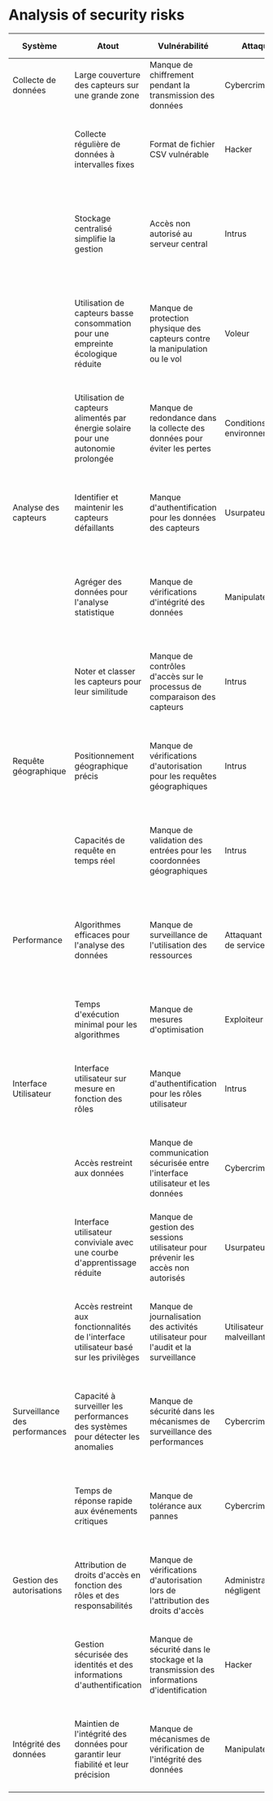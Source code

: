 # Analysis of security risks

| Système                       | Atout                                                        | Vulnérabilité                                                | Attaquant                      | Attaque                                                 | Risque                                                       | Niveau d’impact | Contre-mesure                                                |
| ----------------------------- | ------------------------------------------------------------ | ------------------------------------------------------------ | ------------------------------ | ------------------------------------------------------- | ------------------------------------------------------------ | --------------- | ------------------------------------------------------------ |
| Collecte de données           | Large couverture des capteurs sur une grande zone            | Manque de chiffrement pendant la transmission des données    | Cybercriminel                  | Attaque de l'homme du milieu                            | Accès non autorisé aux données des capteurs                  | Élevé           | Implémenter des protocoles de chiffrement pour la transmission des données |
|                               | Collecte régulière de données à intervalles fixes            | Format de fichier CSV vulnérable                             | Hacker                         | Attaques par injection (par exemple, injection SQL)     | Corruption ou manipulation des données                       | Élevé           | Implémenter des mécanismes de validation des entrées pour prévenir les attaques par injection |
|                               | Stockage centralisé simplifie la gestion                     | Accès non autorisé au serveur central                        | Intrus                         | Intrusion sur le serveur                                | Modification ou vol non autorisé de données                  | Élevé           | Renforcer les mesures de sécurité du serveur, telles que le contrôle d'accès et les systèmes de détection des intrusions |
|                               | Utilisation de capteurs basse consommation pour une empreinte écologique réduite | Manque de protection physique des capteurs contre la manipulation ou le vol | Voleur                         | Altération physique des capteurs                        | Perte ou vol de capteurs                                     | Faible          | Installer des capteurs dans des boîtiers sécurisés et surveiller les sites de déploiement pour prévenir la manipulation ou le vol |
|                               | Utilisation de capteurs alimentés par énergie solaire pour une autonomie prolongée | Manque de redondance dans la collecte des données pour éviter les pertes | Conditions environnementales   | Panne temporaire ou définitive des capteurs             | Perte de données en cas de panne                             | Faible          | Mettre en place des mécanismes de redondance pour assurer la disponibilité continue des données collectées             |
| Analyse des capteurs          | Identifier et maintenir les capteurs défaillants             | Manque d'authentification pour les données des capteurs      | Usurpateur                     | Attaques de spoofing (par exemple, spoofing IP)         | Données de capteur fausses entraînant une analyse incorrecte | Élevé           | Implémenter des mécanismes d'authentification pour les données des capteurs afin d'assurer l'intégrité et l'authenticité |
|                               | Agréger des données pour l'analyse statistique               | Manque de vérifications d'intégrité des données              | Manipulateur                   | Manipulation des données                                | Résultats statistiques trompeurs                             | Moyen           | Implémenter des vérifications d'intégrité des données pour détecter et prévenir la manipulation des données |
|                               | Noter et classer les capteurs pour leur similitude           | Manque de contrôles d'accès sur le processus de comparaison des capteurs | Intrus                         | Accès non autorisé aux données de comparaison           | Accès non autorisé à des informations sensibles              | Moyen           | Implémenter des mécanismes de contrôle d'accès pour restreindre l'accès à la fonctionnalité de comparaison des capteurs |
| Requête géographique          | Positionnement géographique précis                           | Manque de vérifications d'autorisation pour les requêtes géographiques | Intrus                         | Accès non autorisé aux résultats de la requête          | Exposition d'informations de localisation sensibles          | Moyen           | Implémenter des vérifications d'autorisation pour restreindre l'accès à la fonctionnalité de requête géographique |
|                               | Capacités de requête en temps réel                           | Manque de validation des entrées pour les coordonnées géographiques | Intrus                         | Manipulation des entrées                                | Résultats de requête invalides ou trompeurs                  | Moyen           | Implémenter des mécanismes de validation des entrées pour garantir la validité des coordonnées géographiques |
| Performance                   | Algorithmes efficaces pour l'analyse des données             | Manque de surveillance de l'utilisation des ressources       | Attaquant par déni de service   | Attaques par déni de service                            | Performance de l'application dégradée                        | Élevé           | Implémenter des mécanismes de surveillance des ressources et de limitation de débit pour atténuer les attaques par déni de service |
|                               | Temps d'exécution minimal pour les algorithmes               | Manque de mesures d'optimisation                             | Exploiteur                     | Exploitation des faiblesses algorithmiques              | Exécution inefficace des algorithmes                         | Élevé           | Optimiser les algorithmes pour améliorer les performances et l'utilisation des ressources |
| Interface Utilisateur         | Interface utilisateur sur mesure en fonction des rôles       | Manque d'authentification pour les rôles utilisateur         | Intrus                         | Accès non autorisé aux données sensibles                | Exposition d'informations sensibles à des utilisateurs incorrects | Moyen           | Implémenter des mécanismes d'authentification pour les rôles utilisateur afin d'assurer le contrôle d'accès |
|                               | Accès restreint aux données                                  | Manque de communication sécurisée entre l'interface utilisateur et les données | Cybercriminel                  | Interception ou manipulation des données                | Accès ou modification non autorisés des données              | Élevé           | Implémenter des protocoles de communication sécurisée entre l'interface utilisateur et le stockage des données |
|                               | Interface utilisateur conviviale avec une courbe d'apprentissage réduite | Manque de gestion des sessions utilisateur pour prévenir les accès non autorisés | Usurpateur                     | Session volée ou usurpée                                | Accès non autorisé à l'interface utilisateur                 | Faible          | Mettre en œuvre des mécanismes de gestion de session robustes pour empêcher les accès non autorisés |
|                               | Accès restreint aux fonctionnalités de l'interface utilisateur basé sur les privilèges | Manque de journalisation des activités utilisateur pour l'audit et la surveillance | Utilisateur malveillant        | Activité malveillante ou suspecte                      | Incapacité à suivre ou à détecter les activités malveillantes | Faible          | Mettre en œuvre une journalisation efficace des activités utilisateur pour la détection et la réponse aux incidents  |
| Surveillance des performances | Capacité à surveiller les performances des systèmes pour détecter les anomalies | Manque de sécurité dans les mécanismes de surveillance des performances | Cybercriminel                  | Attaques visant à altérer les données de surveillance   | Détection inexacte ou altération des performances du système | Élevé           | Implémenter des mécanismes de surveillance sécurisés et des contrôles d'intégrité pour les données de performance |
|                               | Temps de réponse rapide aux événements critiques             | Manque de tolérance aux pannes                               | Cybercriminel                  | Panne ou indisponibilité du système                     | Temps de réponse retardé ou défaillance du système           | Élevé           | Concevoir une architecture résiliente avec des mécanismes de redondance et de récupération en cas de panne |
| Gestion des autorisations     | Attribution de droits d'accès en fonction des rôles et des responsabilités | Manque de vérifications d'autorisation lors de l'attribution des droits d'accès | Administrateur négligent       | Attribution de droits d'accès inappropriés ou excessifs | Accès non autorisé à des données sensibles ou à des fonctionnalités critiques | Moyen           | Implémenter des mécanismes de contrôle d'accès basés sur des règles et des politiques de sécurité |
|                               | Gestion sécurisée des identités et des informations d'authentification | Manque de sécurité dans le stockage et la transmission des informations d'identification | Hacker                         | Vol ou compromission des informations d'identification  | Utilisation frauduleuse des identités ou accès non autorisé  | Élevé           | Implémenter des protocoles et des techniques de cryptage sécurisés pour protéger les informations d'identification |
| Intégrité des données         | Maintien de l'intégrité des données pour garantir leur fiabilité et leur précision | Manque de mécanismes de vérification de l'intégrité des données | Manipulateur                   | Altération ou corruption des données                    | Perte de fiabilité ou d'exactitude des données               | Moyen           | Implémenter des mécanismes de vérification d'intégrité pour détecter et prévenir la corruption des données |
